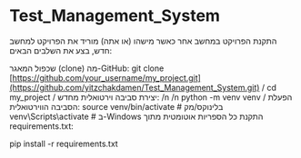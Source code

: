 # Test_Management_System

התקנת הפרויקט במחשב אחר
כאשר מישהו (או אתה) מוריד את הפרויקט למחשב חדש, בצע את השלבים הבאים:

שכפול המאגר (clone) מה-GitHub: 
git clone [https://github.com/your_username/my_project.git](https://github.com/yitzchakdamen/Test_Management_System.git) /
cd my_project /
יצירת סביבה וירטואלית מחדש: /n /n
python -m venv venv /
הפעלת הסביבה הווירטואלית:
source venv/bin/activate  # בלינוקס/מק
venv\Scripts\activate  # ב-Windows
התקנת כל הספריות אוטומטית מתוך requirements.txt:

pip install -r requirements.txt
